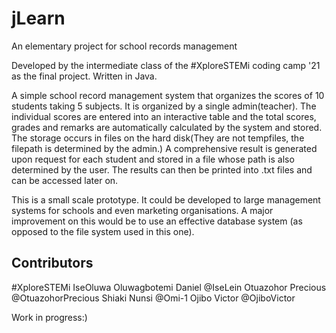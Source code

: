 # jLearn
An elementary project for school records management

Developed by the intermediate class of the #XploreSTEMi coding camp '21 as the final project.
Written in Java.

A simple school record management system that organizes the scores of 10 students taking 5 subjects.
It is organized by a single admin(teacher).
The individual scores are entered into an interactive table and the total scores, grades and remarks are automatically calculated by the system and stored.
The storage occurs in files on the hard disk(They are not tempfiles, the filepath is determined by the admin.)
A comprehensive result is generated upon request for each student and stored in a file whose path is also determined by the user.
The results can then be printed into .txt files and can be accessed later on.

This is a small scale prototype. It could be developed to large management systems for schools and even marketing organisations. A major improvement on this would be to use an effective database system (as opposed to the file system used in this one).

## Contributors

#XploreSTEMi
IseOluwa Oluwagbotemi Daniel @IseLein
Otuazohor Precious @OtuazohorPrecious
Shiaki Nunsi @Omi-1
Ojibo Victor @OjiboVictor


Work in progress:)

